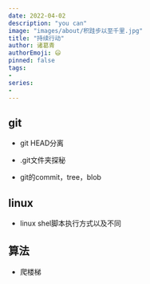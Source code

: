 ```yaml
---
date: 2022-04-02
description: "you can"
image: "images/about/积跬步以至千里.jpg"
title: "持续行动"
author: 诸葛青
authorEmoji: 😃
pinned: false
tags:
- 
series:
-
---
```



## git

* git HEAD分离


* .git文件夹探秘


* git的commit，tree，blob



## linux

* linux shel脚本执行方式以及不同



## 算法

* 爬楼梯


